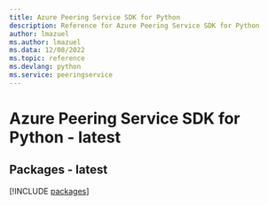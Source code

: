 ```yaml
---
title: Azure Peering Service SDK for Python
description: Reference for Azure Peering Service SDK for Python
author: lmazuel
ms.author: lmazuel
ms.data: 12/08/2022
ms.topic: reference
ms.devlang: python
ms.service: peeringservice
---
```

# Azure Peering Service SDK for Python - latest
## Packages - latest
[!INCLUDE [packages](peering-service-index.md)]